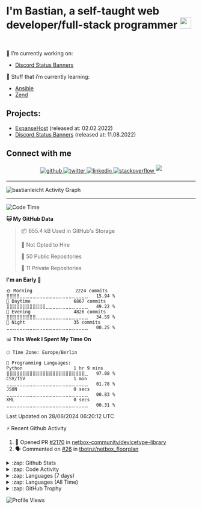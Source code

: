 <h1>I'm Bastian, a self-taught web developer/full-stack programmer <img src="https://raw.githubusercontent.com/bastianleicht/bastianleicht/master/assets/wave.gif" width="30px" height="30px" alt=""></h1>

<br/>  

🔭 I’m currently working on: 
- [Discord Status Banners](https://discord.bastianleicht.de)  
  

🌱 Stuff that i’m currently learning: 
- [Ansible](https://docs.ansible.com/)
- [Zend](https://framework.zend.com/learn.html)


## Projects:

- [ExpanseHost](https://expansehost.de) (released at: 02.02.2022)
- [Discord Status Banners](https://discord.bastianleicht.de)  (released at: 11.08.2022)


## Connect with me  
<div align="center">
<a href="https://github.com/bastianleicht" target="_blank">
<img src=https://img.shields.io/badge/github-%2324292e.svg?&style=for-the-badge&logo=github&logoColor=white alt=github style="margin-bottom: 5px;" />
</a>
<a href="https://twitter.com/bastianleicht" target="_blank">
<img src=https://img.shields.io/badge/twitter-%2300acee.svg?&style=for-the-badge&logo=twitter&logoColor=white alt=twitter style="margin-bottom: 5px;" />
</a>
<a href="https://linkedin.com/in/bastianleicht" target="_blank">
<img src=https://img.shields.io/badge/linkedin-%231E77B5.svg?&style=for-the-badge&logo=linkedin&logoColor=white alt=linkedin style="margin-bottom: 5px;" />
</a>
<a href="https://stackoverflow.com/users/13409812/bastian-leicht" target="_blank">
<img src=https://img.shields.io/badge/stackoverflow-%23F28032.svg?&style=for-the-badge&logo=stackoverflow&logoColor=white alt=stackoverflow style="margin-bottom: 5px;" />
</a>  
<a href="https://discord.com/users/350618993020764161" target="_blank">
<img src=https://img.shields.io/badge/discord-5865f2.svg?&style=for-the-badge&logo=discord&logoColor=white style="margin-bottom: 5px;" />
</a>  
</div>

---
<img alt="bastianleicht Activity Graph" src="https://github-readme-activity-graph.vercel.app/graph?username=bastianleicht&bg_color=0D1117&color=5BCDEC&line=5BCDEC&point=FFFFFF&hide_border=true"/>

---
<!--START_SECTION:waka-->
![Code Time](http://img.shields.io/badge/Code%20Time-948%20hrs%206%20mins-blue)

**🐱 My GitHub Data** 

> 📦 655.4 kB Used in GitHub's Storage 
 > 
> 🚫 Not Opted to Hire
 > 
> 📜 50 Public Repositories 
 > 
> 🔑 11 Private Repositories 
 > 
**I'm an Early 🐤** 

```text
🌞 Morning                2224 commits        ⣿⣿⣿⣿⣀⣀⣀⣀⣀⣀⣀⣀⣀⣀⣀⣀⣀⣀⣀⣀⣀⣀⣀⣀⣀   15.94 % 
🌆 Daytime                6867 commits        ⣿⣿⣿⣿⣿⣿⣿⣿⣿⣿⣿⣿⣀⣀⣀⣀⣀⣀⣀⣀⣀⣀⣀⣀⣀   49.22 % 
🌃 Evening                4826 commits        ⣿⣿⣿⣿⣿⣿⣿⣿⣿⣀⣀⣀⣀⣀⣀⣀⣀⣀⣀⣀⣀⣀⣀⣀⣀   34.59 % 
🌙 Night                  35 commits          ⣀⣀⣀⣀⣀⣀⣀⣀⣀⣀⣀⣀⣀⣀⣀⣀⣀⣀⣀⣀⣀⣀⣀⣀⣀   00.25 % 
```


📊 **This Week I Spent My Time On** 

```text
🕑︎ Time Zone: Europe/Berlin

💬 Programming Languages: 
Python                   1 hr 9 mins         ⣿⣿⣿⣿⣿⣿⣿⣿⣿⣿⣿⣿⣿⣿⣿⣿⣿⣿⣿⣿⣿⣿⣿⣿⣀   97.08 % 
CSV/TSV                  1 min               ⣀⣀⣀⣀⣀⣀⣀⣀⣀⣀⣀⣀⣀⣀⣀⣀⣀⣀⣀⣀⣀⣀⣀⣀⣀   01.78 % 
JSON                     0 secs              ⣀⣀⣀⣀⣀⣀⣀⣀⣀⣀⣀⣀⣀⣀⣀⣀⣀⣀⣀⣀⣀⣀⣀⣀⣀   00.83 % 
XML                      0 secs              ⣀⣀⣀⣀⣀⣀⣀⣀⣀⣀⣀⣀⣀⣀⣀⣀⣀⣀⣀⣀⣀⣀⣀⣀⣀   00.31 % 
```


 Last Updated on 28/06/2024 06:20:12 UTC
<!--END_SECTION:waka-->
:zap: Recent Github Activity    
<!--START_SECTION:activity-->
1. 💪 Opened PR [#2170](https://github.com/netbox-community/devicetype-library/pull/2170) in [netbox-community/devicetype-library](https://github.com/netbox-community/devicetype-library)
2. 🗣 Commented on [#26](https://github.com/tbotnz/netbox_floorplan/issues/26) in [tbotnz/netbox_floorplan](https://github.com/tbotnz/netbox_floorplan)
<!--END_SECTION:activity-->

<details>
    <summary>:zap: Github Stats</summary>
    <pre>
        <img alt="GitHub Stats" src="https://github-readme-stats-new-bastianleicht.vercel.app/api?username=bastianleicht&show_icons=true&theme=dark" />
    </pre>
</details>

<details>
    <summary>:zap: Code Activity</summary>
    <pre>
        <img alt="Code activity" src="https://wakatime.com/share/@90818ae0-9ba0-4e2a-8ed8-98c30e947c50/a1ac7e83-bba7-4109-8f37-037c37bb63eb.svg" height="400" />    
    </pre>
</details>

<details>
    <summary>:zap: Languages (7 days)</summary>
    <pre>
        <img alt="Languages used (7 days)" src="https://wakatime.com/share/@90818ae0-9ba0-4e2a-8ed8-98c30e947c50/b0eba8ff-2de8-4b40-929e-8c7a97a106f9.svg" height="400" />
    </pre>
</details>

<details>
    <summary>:zap: Languages (All Time)</summary>
    <pre>
        <img alt="All time used Languages" src="https://wakatime.com/share/@90818ae0-9ba0-4e2a-8ed8-98c30e947c50/d328c553-68a8-4426-974c-be045b324309.svg" height="400" />
    </pre>
</details>

<details>
    <summary>:zap: GitHub Trophy</summary>
    <pre>
        <p align="left"> <a href="https://github.com/ryo-ma/github-profile-trophy"><img src="https://github-profile-trophy.vercel.app/?username=bastianleicht" alt="bastianleicht" /></a> </p>
    </pre>
</details>

![Profile Views](https://komarev.com/ghpvc/?username=2Fbastianleicht&style=flat-square)

[Website]: https://bastianleicht.de/

